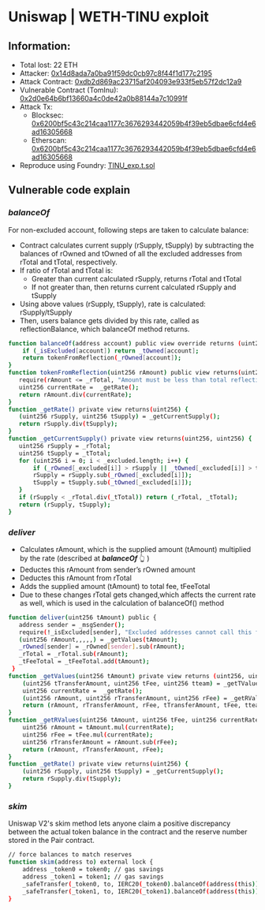 # Uniswap | WETH-TINU exploit

## Information:
- Total lost: 22 ETH
- Attacker: [0x14d8ada7a0ba91f59dc0cb97c8f44f1d177c2195](https://etherscan.io/address/0x14d8ada7a0ba91f59dc0cb97c8f44f1d177c2195)
- Attack Contract: [0xdb2d869ac23715af204093e933f5eb57f2dc12a9](https://etherscan.io/address/0xdb2d869ac23715af204093e933f5eb57f2dc12a9)
- Vulnerable Contract (TomInu): [0x2d0e64b6bf13660a4c0de42a0b88144a7c10991f](https://etherscan.io/address/0x2d0e64b6bf13660a4c0de42a0b88144a7c10991f)
- Attack Tx:
    - Blocksec: [0x6200bf5c43c214caa1177c3676293442059b4f39eb5dbae6cfd4e6ad16305668](https://phalcon.blocksec.com/tx/eth/0x6200bf5c43c214caa1177c3676293442059b4f39eb5dbae6cfd4e6ad16305668)
    - Etherscan: [0x6200bf5c43c214caa1177c3676293442059b4f39eb5dbae6cfd4e6ad16305668](https://etherscan.io/tx/0x6200bf5c43c214caa1177c3676293442059b4f39eb5dbae6cfd4e6ad16305668)
- Reproduce using Foundry: [TINU_exp.t.sol](https://github.com/SunWeb3Sec/DeFiHackLabs/blob/main/src/test/TINU_exp.t.sol)


## Vulnerable code explain

### ***balanceOf***

For non-excluded account, following steps are taken to calculate balance:
- Contract calculates current supply (rSupply, tSupply) by subtracting the balances of rOwned and tOwned of all the excluded addresses from rTotal and tTotal, respectively.
- If ratio of rTotal and tTotal is:
    - Greater than current calculated rSupply, returns rTotal and tTotal
    - If not greater than, then returns current calculated rSupply and tSupply
- Using above values (rSupply, tSupply), rate is calculated: rSupply/tSupply
- Then, users balance gets divided by this rate, called as reflectionBalance, which balanceOf method returns.



```bash
function balanceOf(address account) public view override returns (uint256) {
    if (_isExcluded[account]) return _tOwned[account];
    return tokenFromReflection(_rOwned[account]);
}
function tokenFromReflection(uint256 rAmount) public view returns(uint256) {
   require(rAmount <= _rTotal, "Amount must be less than total reflections");
   uint256 currentRate =  _getRate();
   return rAmount.div(currentRate);
}
function _getRate() private view returns(uint256) {
   (uint256 rSupply, uint256 tSupply) = _getCurrentSupply();
   return rSupply.div(tSupply);
}
function _getCurrentSupply() private view returns(uint256, uint256) {
   uint256 rSupply = _rTotal;
   uint256 tSupply = _tTotal;      
   for (uint256 i = 0; i < _excluded.length; i++) {
       if (_rOwned[_excluded[i]] > rSupply || _tOwned[_excluded[i]] > tSupply) return (_rTotal, _tTotal);
       rSupply = rSupply.sub(_rOwned[_excluded[i]]);
       tSupply = tSupply.sub(_tOwned[_excluded[i]]);
   }
   if (rSupply < _rTotal.div(_tTotal)) return (_rTotal, _tTotal);
   return (rSupply, tSupply);
}
```

### ***deliver***

- Calculates rAmount, which is the supplied amount (tAmount) multiplied by the rate (described at ***balanceOf*** :point_up_2: )
- Deductes this rAmount from sender’s rOwned amount
- Deductes this rAmount from rTotal
- Adds the supplied amount (tAmount) to total fee, tFeeTotal
- Due to these changes rTotal gets changed,which affects the current rate as well, which is used in the calculation of balanceOf() method


```bash
function deliver(uint256 tAmount) public {
   address sender = _msgSender();
   require(!_isExcluded[sender], "Excluded addresses cannot call this function");
   (uint256 rAmount,,,,,) = _getValues(tAmount);
   _rOwned[sender] = _rOwned[sender].sub(rAmount);
   _rTotal = _rTotal.sub(rAmount);
   _tFeeTotal = _tFeeTotal.add(tAmount);
 }
function _getValues(uint256 tAmount) private view returns (uint256, uint256, uint256, uint256, uint256, uint256) {
    (uint256 tTransferAmount, uint256 tFee, uint256 tteam) = _getTValues(tAmount, _taxFee, _teamFee);
    uint256 currentRate =  _getRate();
    (uint256 rAmount, uint256 rTransferAmount, uint256 rFee) = _getRValues(tAmount, tFee, currentRate);
    return (rAmount, rTransferAmount, rFee, tTransferAmount, tFee, tteam);
}
function _getRValues(uint256 tAmount, uint256 tFee, uint256 currentRate) private pure returns (uint256, uint256, uint256) {
    uint256 rAmount = tAmount.mul(currentRate);
    uint256 rFee = tFee.mul(currentRate);
    uint256 rTransferAmount = rAmount.sub(rFee);
    return (rAmount, rTransferAmount, rFee);
}
function _getRate() private view returns(uint256) {
    (uint256 rSupply, uint256 tSupply) = _getCurrentSupply();
    return rSupply.div(tSupply);
}
```

### ***skim***

Uniswap V2's skim method lets anyone claim a positive discrepancy between the actual token balance in the contract and the reserve number stored in the Pair contract.

```bash
// force balances to match reserves
function skim(address to) external lock {
    address _token0 = token0; // gas savings
    address _token1 = token1; // gas savings
    _safeTransfer(_token0, to, IERC20(_token0).balanceOf(address(this)).sub(reserve0));
    _safeTransfer(_token1, to, IERC20(_token1).balanceOf(address(this)).sub(reserve1));
}

```
